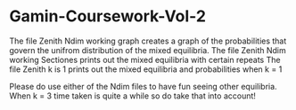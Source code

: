 # Gamin-Coursework-Vol-2

The file Zenith Ndim working graph creates a graph of the probabilities that govern the unifrom distribution of the mixed equilibria.
The file Zenith Ndim working Sectiones prints out the mixed equilibria with certain repeats
The file Zenith k is 1 prints out the mixed equilibria and probabilities when k = 1

Please do use either of the Ndim files to have fun seeing other equilibria. When k = 3 time taken is quite a while so do take that into account!
